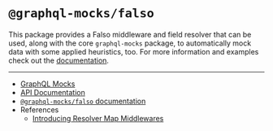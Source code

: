 # `@graphql-mocks/falso`

This package provides a Falso middleware and field resolver that can be used, along with the core `graphql-mocks` package, to automatically mock data with some applied heuristics, too. For more information and examples check out the [documentation](http://www.graphql-mocks.com/docs/guides/falso).

---

* [GraphQL Mocks](http://www.graphql-mocks.com)
* [API Documentation](http://www.graphql-mocks.com/api/falso/)
* [`@graphql-mocks/falso` documentation](http://www.graphql-mocks.com/docs/guides/falso)
* References
  * [Introducing Resolver Map Middlewares](http://www.graphql-mocks.com/docs/resolver-map/introducing-middlewares)
